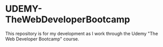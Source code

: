 # UDEMY-TheWebDeveloperBootcamp
This repository is for my development as I work through the Udemy "The Web Developer Bootcamp" course.
